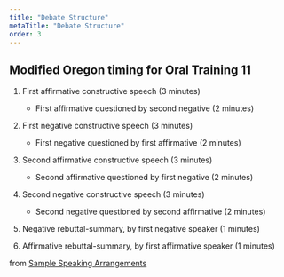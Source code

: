 ```yaml
---
title: "Debate Structure"
metaTitle: "Debate Structure"
order: 3
---
```


## Modified Oregon timing for Oral Training 11

1. First affirmative constructive speech (3 minutes)
    * First affirmative questioned by second negative (2 minutes)
2. First negative constructive speech (3 minutes)
    * First negative questioned by first affirmative (2 minutes)

1. Second affirmative constructive speech (3 minutes)
    * Second affirmative questioned by first negative (2 minutes)
2. Second negative constructive speech (3 minutes)
    * Second negative questioned by second affirmative (2 minutes)

1. Negative rebuttal-summary, by first negative speaker (1 minutes)
2. Affirmative rebuttal-summary, by first affirmative speaker (1 minutes)

from [Sample Speaking Arrangements](http://homepage.ntu.edu.tw/~karchung/debate2.htm)